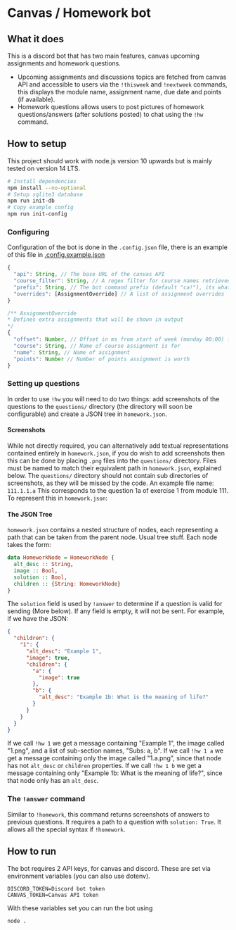 # Canvas / Homework bot

## What it does
This is a discord bot that has two main features, canvas upcoming assignments and homework questions.
- Upcoming assignments and discussions topics are fetched from canvas API and accessible to users via the `!thisweek` and `!nextweek` commands, this displays the module name, assignment name, due date and points (if available).
- Homework questions allows users to post pictures of homework questions/answers (after solutions posted) to chat using the `!hw` command.

## How to setup
This project should work with node.js version 10 upwards but is mainly tested on version 14 LTS.

```bash
# Install dependencies
npm install --no-optional
# Setup sqlite3 database
npm run init-db
# Copy example config
npm run init-config
```

### Configuring
Configuration of the bot is done in the `.config.json` file, there is an example of this file in [.config.example.json](./.config.example.json)
```javascript
{
  "api": String, // The base URL of the canvas API
  "course_filter": String, // A regex filter for course names retrieved from /courses
  "prefix": String, // The bot command prefix (default "ca!"), its what is put before commands e.g. "ca!help"
  "overrides": [AssignmentOverride] // A list of assignment overrides
}
```
```javascript
/** AssignmentOverride
* Defines extra assignments that will be shown in output
*/
{
  "offset": Number, // Offset in ms from start of week (monday 00:00) for when assignment is due
  "course": String, // Name of course assignment is for
  "name": String, // Name of assignment
  "points": Number // Number of points assignment is worth
}
```

### Setting up questions
In order to use `!hw` you will need to do two things: add screenshots of the questions to the `questions/` directory (the directory will soon be configurable) and create a JSON tree in `homework.json`.

#### Screenshots
While not directly required, you can alternatively add textual representations contained entirely in `homework.json`, if you do wish to add screenshots then this can be done by placing `.png` files into the `questions/` directory. Files must be named to match their equivalent path in `homework.json`, explained below. The `questions/` directory should not contain sub directories of screenshots, as they will be missed by the code. An example file name:
`111.1.1.a`
This corresponds to the question 1a of exercise 1 from module 111. To represent this in `homework.json`:

#### The JSON Tree
`homework.json` contains a nested structure of nodes, each representing a path that can be taken from the parent node. Usual tree stuff. Each node takes the form:
```haskell
data HomeworkNode = HomeworkNode {
  alt_desc :: String,
  image :: Bool,
  solution :: Bool,
  children :: {String: HomeworkNode}
}
```
The `solution` field is used by `!answer` to determine if a question is valid for sending (More below). If any field is empty, it will not be sent. For example, if we have the JSON:
```json
{
  "children": {
    "1": {
      "alt_desc": "Example 1",
      "image": true,
      "children": {
        "a": {
          "image": true
        },
        "b": {
          "alt_desc": "Example 1b: What is the meaning of life?"
        }
      }
    }
  }
}
 ```
If we call `!hw 1` we get a message containing "Example 1", the image called "1.png", and a list of sub-section names, "Subs: a, b".
If we call `!hw 1 a` we get a message containing only the image called "1.a.png", since that node has not `alt_desc` or `children` properties.
If we call `!hw 1 b` we get a message containing only "Example 1b: What is the meaning of life?", since that node only has an `alt_desc`.

### The `!answer` command
Similar to `!homework`, this command returns screenshots of answers to previous questions. It requires a path to a question with `solution: True`. It allows all the special syntax if `!homework`. 

## How to run
The bot requires 2 API keys, for canvas and discord. These are set via environment variables (you can also use dotenv).
```
DISCORD_TOKEN=Discord bot token
CANVAS_TOKEN=Canvas API token
```
With these variables set you can run the bot using
```bash
node .
```
